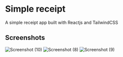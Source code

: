 # Simple receipt
A simple receipt app built with Reactjs and TailwindCSS

## Screenshots
![Screenshot (10)](https://github.com/tttooii/simple-receipt/assets/19700222/0456f63c-4607-4534-b0fd-6d5b3077af4d)
![Screenshot (8)](https://github.com/tttooii/simple-receipt/assets/19700222/1fc6eaf8-b62f-4161-ac39-5f89e2f70004)
![Screenshot (9)](https://github.com/tttooii/simple-receipt/assets/19700222/bbfad818-96f1-4b78-afa8-e68268273d95)
